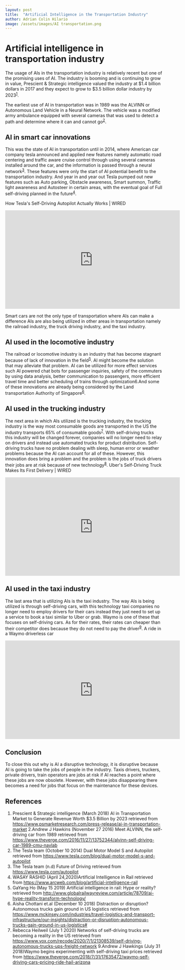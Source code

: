 ```yaml
---
layout: post
title:  "Artificial Intelligence in the Transportation Industry"
author: Adrian Colin Hilario
image: /assets/images/AI transportation.png
---
```

# Artificial intelligence in transportation industry

The usage of AIs in the transportation industry is relatively recent but one of the promising uses of AI. The industry is booming and is continuing to grow in value, Prescient & Strategic intelligence valued the industry at $1.4 billion dollars in 2017 and they expect to grow to $3.5 billion dollar industry by 2023<sup>[1](https://www.psmarketresearch.com/press-release/ai-in-transportation-market)</sup>.

The earliest use of AI in transportation was in 1989 was the ALVINN or Autonomous Land Vehicle in a Neural Network. The vehicle was a modified army ambulance equipped with several cameras that was used to detect a path and determine where it can and cannot go<sup>[2](https://www.theverge.com/2016/11/27/13752344/alvinn-self-driving-car-1989-cmu-navlab )</sup>. 

## AI in smart car innovations 
This was the state of AI in transportation until in 2014, where American car company tesla announced and applied new features namely automatic road centering and traffic aware cruise control through using several cameras installed around the car, and the information is passed through a neural network<sup>[3](https://www.tesla.com/blog/dual-motor-model-s-and-autopilot )</sup>. These features were only the start of AI potential benefit to the transportation industry. And year in and year out Tesla pumped out new features such as Auto parking, Obstacle awareness, Smart summon, Traffic light awareness and Autosteer in certain areas, with the eventual goal of Full self-driving planned in the future<sup>[4](https://www.tesla.com/autopilot)</sup>.

How Tesla's Self-Driving Autopilot Actually Works | WIRED
<iframe width="560" height="315" src="https://www.youtube.com/embed/AiOxUcDgsa8" frameborder="0" allow="accelerometer; autoplay; clipboard-write; encrypted-media; gyroscope; picture-in-picture" allowfullscreen></iframe>

Smart cars are not the only type of transportation where AIs can make a difference AIs are also being utilized in other areas in transportation namely the railroad industry, the truck driving industry, and the taxi industry. 
## AI used in the locomotive industry
The railroad or locomotive industry is an industry that has become stagnant because of lack of innovation in the field<sup>[5](https://www.arcweb.com/blog/artificial-intelligence-rail)</sup>. AI might become the solution that may alleviate that problem. AI can be utilized for more effect services such AI powered chat bots for passenger inquiries, safety of the commuters by using data analysis, better communication to passengers, more efficient travel time and better scheduling of trains through optimization6.And some of these innovations are already being considered by the Land transportation Authority of Singapore<sup>[6](http://www.globalrailwayreview.com/article/78709/ai-hype-reality-transform-technology/)</sup>.
## AI used in the trucking industry
The next area in which AIs utilized is the trucking industry, the trucking industry is the way most consumable goods are transported in the US the industry transports 65% of consumable goods<sup>[7](https://www.mckinsey.com/industries/travel-logistics-and-transport-infrastructure/our-insights/)</sup>. With self-driving trucks this industry will be changed forever, companies will no longer need to relay on drivers and instead use automated trucks for product distribution. Self-driving trucks have no problem dealing with sleep, human error or weather problems because the AI can account for all of these. However, this innovation does bring a problem and the problem is the jobs of truck drivers their jobs are at risk because of new technology<sup>[8]( https://www.vox.com/recode/2020/7/1/21308539/self-driving-autonomous-trucks-ups-freight-network
)</sup>.
Uber's Self-Driving Truck Makes Its First Delivery | WIRED
<iframe width="560" height="315" src="https://www.youtube.com/embed/sIlCR4eG8_o" frameborder="0" allow="accelerometer; autoplay; clipboard-write; encrypted-media; gyroscope; picture-in-picture" allowfullscreen></iframe>

## AI used in the taxi industry
The last area that is utilizing AIs is the taxi industry. The way AIs is being utilized is through self-driving cars, with this technology taxi companies no longer need to employ drivers for their cars instead they just need to set up a service to book a taxi similar to Uber or grab. Waymo is one of these that focuses on self-driving cars. As for their rates, their rates can cheaper than their competitor does because they do not need to pay the driver<sup>[9]( https://www.theverge.com/2018/7/31/17635472/waymo-self-driving-cars-pricing-ride-hail-arizona)</sup>. 
A ride in a Waymo driverless car
<iframe width="560" height="315" src="https://www.youtube.com/embed/2hqTnmn51Fg" frameborder="0" allow="accelerometer; autoplay; clipboard-write; encrypted-media; gyroscope; picture-in-picture" allowfullscreen></iframe>

## Conclusion
To close this out why is AI a disruptive technology, it is disruptive because AI is going to take the jobs of people in the industry. Taxis drivers, truckers, private drivers, train operators are jobs at risk if AI reaches a point where these jobs are now obsolete. However, with these jobs disappearing there becomes a need for jobs that focus on the maintenance for these devices. 


## References

1. Prescient & Strategic intelligence (March 2018) AI in Transportation Market to Generate Revenue Worth $3.5 Billion by 2023 retrieved from https://www.psmarketresearch.com/press-release/ai-in-transportation-market
2.Andrew J Hawkins (November 27 2016) Meet ALVINN, the self-driving car from 1989 retrieved from https://www.theverge.com/2016/11/27/13752344/alvinn-self-driving-car-1989-cmu-navlab 	
3. The Tesla team (October 10 2014) Dual Motor Model S and Autopilot retrieved from https://www.tesla.com/blog/dual-motor-model-s-and-autopilot 
4. The Tesla team (n.d) Future of Driving retrieved from https://www.tesla.com/autopilot
5. WASAY RASHID (April 24,2020)Artificial Intelligence in Rail retrieved from https://www.arcweb.com/blog/artificial-intelligence-rail
6. GaYang Ho (May 15 2019) Artificial intelligence in rail: Hype or reality? retrieved from http://www.globalrailwayreview.com/article/78709/ai-hype-reality-transform-technology/
7.  Aisha Chottani  et.al (December 10 2018) Distraction or disruption? Autonomous trucks gain ground in US logistics retrieved from https://www.mckinsey.com/industries/travel-logistics-and-transport-infrastructure/our-insights/distraction-or-disruption-autonomous-trucks-gain-ground-in-us-logistics#
8. Rebecca Heilweil  (July 1 2020) Networks of self-driving trucks are becoming a reality in the US retrieved from https://www.vox.com/recode/2020/7/1/21308539/self-driving-autonomous-trucks-ups-freight-network
9.Andrew J Hawkings (July 31 2018)Waymo begins experimenting with self-driving taxi prices retrieved from
 https://www.theverge.com/2018/7/31/17635472/waymo-self-driving-cars-pricing-ride-hail-arizona
